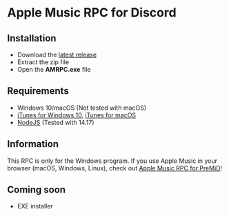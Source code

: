 # Apple Music RPC for Discord

## Installation
* Download the [latest release](https://github.com/N0chteil/Apple-Music-RPC/releases/latest)
* Extract the zip file
* Open the **AMRPC.exe** file

## Requirements
* Windows 10/macOS (Not tested with macOS)
* [iTunes for Windows 10](https://www.microsoft.com/p/itunes/9pb2mz1zmb1s?rtc=1&activetab=pivot:overviewtab), [iTunes for macOS](https://www.apple.com/itunes/download/macos)
* [NodeJS](https://nodejs.org/en/) (Tested with 14.17)

## Information
This RPC is only for the Windows program. If you use Apple Music in your browser (macOS, Windows, Linux), check out [Apple Music RPC for PreMiD](https://premid.app/store/presences/Apple%20Music)!

## Coming soon
* EXE installer
